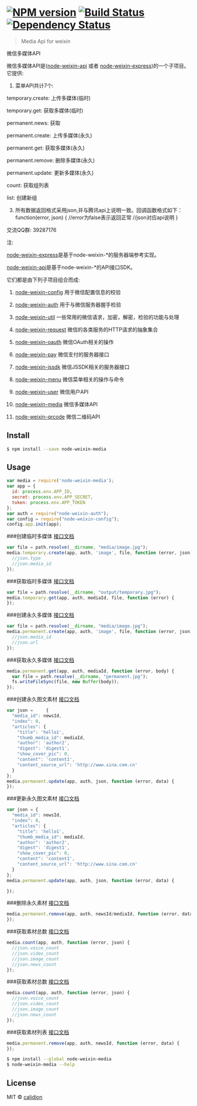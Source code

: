 #  [![NPM version][npm-image]][npm-url] [![Build Status][travis-image]][travis-url] [![Dependency Status][daviddm-image]][daviddm-url]

> Media Api for weixin

微信多媒体API

微信多媒体API是([node-weixin-api](https://github.com/node-weixin/node-weixin-api) 或者 [node-weixin-express](https://github.com/node-weixin/node-weixin-express))的一个子项目。
它提供:

1. 菜单API共计7个:

  temporary.create: 上传多媒体(临时)
  
  temporary.get: 获取多媒体(临时)
  
  permanent.news: 获取
  
  permanent.create: 上传多媒体(永久)
  
  permanent.get: 获取多媒体(永久)
  
  permanent.remove: 删除多媒体(永久)
  
  permanent.update: 更新多媒体(永久)
  
  count:  获取组列表
  
  list: 创建新组
  

3. 所有数据返回格式采用json,并与腾讯api上说明一致。回调函数格式如下：
    function(error, json) {
    //error为false表示返回正常
    //json对应api说明
    }
    

交流QQ群: 39287176

注:

 [node-weixin-express](https://github.com/node-weixin/node-weixin-express)是基于node-weixin-*的服务器端参考实现。

 [node-weixin-api](https://github.com/node-weixin/node-weixin-api)是基于node-weixin-*的API接口SDK。

 它们都是由下列子项目组合而成:

 1. [node-weixin-config](https://github.com/node-weixin/node-weixin-config)
    用于微信配置信息的校验

 2. [node-weixin-auth](https://github.com/node-weixin/node-weixin-auth)
    用于与微信服务器握手检验

 3. [node-weixin-util](https://github.com/node-weixin/node-weixin-util)
    一些常用的微信请求，加密，解密，检验的功能与处理

 4. [node-weixin-request](https://github.com/node-weixin/node-weixin-request)
    微信的各类服务的HTTP请求的抽象集合

 5. [node-weixin-oauth](https://github.com/node-weixin/node-weixin-oauth)
    微信OAuth相关的操作

 6. [node-weixin-pay](https://github.com/node-weixin/node-weixin-pay)
    微信支付的服务器接口

 7. [node-weixin-jssdk](https://github.com/node-weixin/node-weixin-jssdk)
    微信JSSDK相关的服务器接口

 8. [node-weixin-menu](https://github.com/node-weixin/node-weixin-menu)
    微信菜单相关的操作与命令
    
 9. [node-weixin-user](https://github.com/node-weixin/node-weixin-user)
    微信用户API
    
10. [node-weixin-media](https://github.com/node-weixin/node-weixin-media)
    微信多媒体API

11. [node-weixin-qrcode](https://github.com/node-weixin/node-weixin-qrcode)
    微信二维码API


## Install

```sh
$ npm install --save node-weixin-media
```


## Usage

```js
var media = require('node-weixin-media');
var app = {
  id: process.env.APP_ID,
  secret: process.env.APP_SECRET,
  token: process.env.APP_TOKEN
};
var auth = require("node-weixin-auth");
var config = require("node-weixin-config");
config.app.init(app);
```

###创建临时多媒体 [接口文档](http://mp.weixin.qq.com/wiki/5/963fc70b80dc75483a271298a76a8d59.html)

```js
var file = path.resolve(__dirname, "media/image.jpg");
media.temporary.create(app, auth, 'image', file, function (error, json) {
  //json.type
  //json.media_id
});
```

###获取临时多媒体 [接口文档](http://mp.weixin.qq.com/wiki/11/07b6b76a6b6e8848e855a435d5e34a5f.html)

```js
var file = path.resolve(__dirname, "output/temporary.jpg");
media.temporary.get(app, auth, mediaId, file, function (error) {
});
```

###创建永久多媒体 [接口文档](http://mp.weixin.qq.com/wiki/14/7e6c03263063f4813141c3e17dd4350a.html)

```js
var file = path.resolve(__dirname, "media/image.jpg");
media.permanent.create(app, auth, 'image', file, function (error, json) {
  //json.media_id
  //json.url
});
```

###获取永久多媒体 [接口文档](http://mp.weixin.qq.com/wiki/4/b3546879f07623cb30df9ca0e420a5d0.html)

```js
media.permanent.get(app, auth, mediaId, function (error, body) {
  var file = path.resolve(__dirname, "permanent.jpg");
  fs.writeFileSync(file, new Buffer(body));
});
```

###创建永久图文素材 [接口文档](http://mp.weixin.qq.com/wiki/14/7e6c03263063f4813141c3e17dd4350a.html)

```js
var json =     {
  "media_id": newsId,
  "index": 0,
  "articles": {
    "title": 'hello1',
    "thumb_media_id": mediaId,
    "author": 'author2',
    "digest": 'digest1',
    "show_cover_pic": 0,
    "content": 'content1',
    "content_source_url": 'http://www.sina.com.cn'
  }
};
media.permanent.update(app, auth, json, function (error, data) {
});
```

###更新永久图文素材 [接口文档](http://mp.weixin.qq.com/wiki/4/19a59cba020d506e767360ca1be29450.html)


```js
var json = {
  "media_id": newsId,
  "index": 0,
  "articles": {
    "title": 'hello1',
    "thumb_media_id": mediaId,
    "author": 'author2',
    "digest": 'digest1',
    "show_cover_pic": 0,
    "content": 'content1',
    "content_source_url": 'http://www.sina.com.cn'
  }
};
media.permanent.update(app, auth, json, function (error, data) {

});
```

###删除永久素材 [接口文档](http://mp.weixin.qq.com/wiki/5/e66f61c303db51a6c0f90f46b15af5f5.html)

```js
media.permanent.remove(app, auth, newsId/mediaId, function (error, data) {
});
```

###获取素材总数 [接口文档](http://mp.weixin.qq.com/wiki/16/8cc64f8c189674b421bee3ed403993b8.html)

```js
media.count(app, auth, function (error, json) {
  //json.voice_count
  //json.video_count
  //json.image_count
  //json.news_count
});
```

###获取素材总数 [接口文档](http://mp.weixin.qq.com/wiki/16/8cc64f8c189674b421bee3ed403993b8.html)

```js
media.count(app, auth, function (error, json) {
  //json.voice_count
  //json.video_count
  //json.image_count
  //json.news_count
});
```

###获取素材列表 [接口文档](http://mp.weixin.qq.com/wiki/12/2108cd7aafff7f388f41f37efa710204.html)

```js
media.permanent.remove(app, auth, newsId, function (error, data) {
});
```



```sh
$ npm install --global node-weixin-media
$ node-weixin-media --help
```


## License

MIT © [calidion](blog.3gcnbeta.com)


[npm-image]: https://badge.fury.io/js/node-weixin-media.svg
[npm-url]: https://npmjs.org/package/node-weixin-media
[travis-image]: https://travis-ci.org/node-weixin/node-weixin-media.svg?branch=master
[travis-url]: https://travis-ci.org/node-weixin/node-weixin-media
[daviddm-image]: https://david-dm.org/node-weixin/node-weixin-media.svg?theme=shields.io
[daviddm-url]: https://david-dm.org/node-weixin/node-weixin-media
